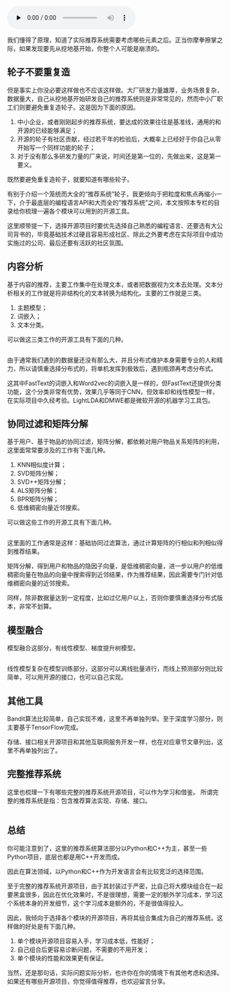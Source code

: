 <audio id="audio" title="33 | 和推荐系统有关的开源工具及框架介绍" controls="" preload="none"><source id="mp3" src="https://static001.geekbang.org/resource/audio/d4/ab/d4394620a4b7724d1249ce6c2e93e2ab.mp3"></audio>

我们懂得了原理，知道了实际推荐系统需要考虑哪些元素之后。正当你摩拳擦掌之际，如果发现要先从挖地基开始，你整个人可能是崩溃的。

## 轮子不要重复造

但是事实上你没必要这样做也不应该这样做。大厂研发力量雄厚，业务场景复杂，数据量大，自己从挖地基开始研发自己的推荐系统则是非常常见的，然而中小厂职工们则要避免重复造轮子。这是因为下面的原因。

1. 中小企业，或者刚刚起步的推荐系统，要达成的效果往往是基准线，通用的和开源的已经能够满足；
1. 开源的轮子有社区贡献，经过若干年的检验后，大概率上已经好于你自己从零开始写一个同样功能的轮子；
1. 对于没有那么多研发力量的厂来说，时间还是第一位的，先做出来，这是第一要义。

既然要避免重复造轮子，就要知道有哪些轮子。

有别于介绍一个笼统而大全的“推荐系统”轮子，我更倾向于把粒度和焦点再缩小一下，介于最底层的编程语言API和大而全的”推荐系统”之间，本文按照本专栏的目录给你梳理一遍各个模块可以用到的开源工具。

这里顺带提一下，选择开源项目时要优先选择自己熟悉的编程语言、还要选有大公司背书的，毕竟基础技术过硬且容易形成社区、除此之外要考虑在实际项目中成功实施过的公司、最后还要有活跃的社区氛围。

## 内容分析

基于内容的推荐，主要工作集中在处理文本，或者把数据视为文本去处理。文本分析相关的工作就是将非结构化的文本转换为结构化。主要的工作就是三类。

1. 主题模型；
1. 词嵌入；
1. 文本分类。

可以做这三类工作的开源工具有下面的几种。

<img src="https://static001.geekbang.org/resource/image/22/e2/22a0bbe4cbb5ce41d045aedd1e2128e2.png" alt="" />

由于通常我们遇到的数据量还没有那么大，并且分布式维护本身需要专业的人和精力，所以请慎重选择分布式的，将单机发挥到极致后，遇到瓶颈再考虑分布式。

这其中FastText的词嵌入和Word2vec的词嵌入是一样的，但FastText还提供分类功能，这个分类非常有优势，效果几乎等同于CNN，但效率却和线性模型一样，在实际项目中久经考验。LightLDA和DMWE都是微软开源的机器学习工具包。

## 协同过滤和矩阵分解

基于用户、基于物品的协同过滤，矩阵分解，都依赖对用户物品关系矩阵的利用，这里面常常要涉及的工作有下面几种。

1. KNN相似度计算；
1. SVD矩阵分解；
1. SVD++矩阵分解；
1. ALS矩阵分解；
1. BPR矩阵分解；
1. 低维稠密向量近邻搜索。

可以做这些工作的开源工具有下面几种。

<img src="https://static001.geekbang.org/resource/image/c2/ef/c2c9d45939566395b3936d25a422e4ef.png" alt="" />

这里面的工作通常是这样：基础协同过滤算法，通过计算矩阵的行相似和列相似得到推荐结果。

矩阵分解，得到用户和物品的隐因子向量，是低维稠密向量，进一步以用户的低维稠密向量在物品的向量中搜索得到近邻结果，作为推荐结果，因此需要专门针对低维稠密向量的近邻搜索。

同样，除非数据量达到一定程度，比如过亿用户以上，否则你要慎重选择分布式版本，非常不划算。

## 模型融合

模型融合这部分，有线性模型、梯度提升树模型。

<img src="https://static001.geekbang.org/resource/image/88/59/886d6963721480a73a7f6a16ae77f759.png" alt="" />

线性模型复杂在模型训练部分，这部分可以离线批量进行，而线上预测部分则比较简单，可以用开源的接口，也可以自己实现。

## 其他工具

Bandit算法比较简单，自己实现不难，这里不再单独列举。至于深度学习部分，则主要基于TensorFlow完成。

存储、接口相关开源项目和其他互联网服务开发一样，也在对应章节文章列出，这里不再单独列出了。

## 完整推荐系统

这里也梳理一下有哪些完整的推荐系统开源项目，可以作为学习和借鉴。 所谓完整的推荐系统是指：包含推荐算法实现、存储、接口。

<img src="https://static001.geekbang.org/resource/image/91/5e/910ca0b2f233ce2c9c855a21ae71815e.png" alt="" />

## 总结

你可能注意到了，这里的推荐系统算法部分以Python和C++为主，甚至一些Python项目，底层也都是用C++开发而成。

因此在算法领域，以Python和C++作为开发语言会有比较宽泛的选择范围。

至于完整的推荐系统开源项目，由于其封装过于严密，比自己将大模块组合在一起要黑盒很多，因此在优化效果时，不是很理想，需要一定的额外学习成本，学习这个系统本身的开发细节，这个学习成本是额外的，不是很值得投入。

因此，我倾向于选择各个模块的开源项目，再将其组合集成为自己的推荐系统。这样做的好处是有下面几种。

1. 单个模块开源项目容易入手，学习成本低，性能好；
1. 自己组合后更容易诊断问题，不需要的不用开发；
1. 单个模块的性能和效果更有保证。

当然，还是那句话，实际问题实际分析，也许你在你的情境下有其他考虑和选择。如果还有哪些开源项目，你觉得值得推荐，也欢迎留言分享。
